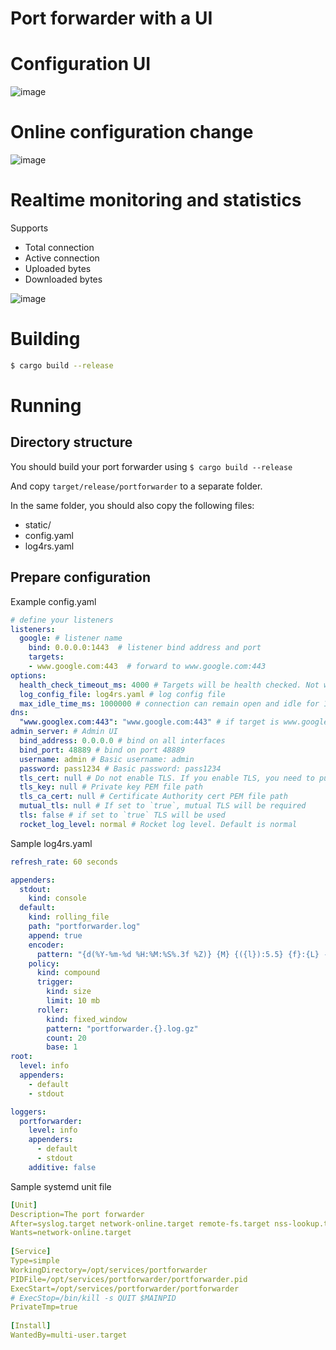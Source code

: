 # Port forwarder with a UI

# Configuration UI
![image](https://github.com/wushilin/portforwarder_rs/assets/7019828/71317719-e2ef-4d91-984a-e6dab3b18851)

# Online configuration change
![image](https://github.com/wushilin/portforwarder_rs/assets/7019828/ba2efaaa-3bef-4648-95a4-74b61d469473)

# Realtime monitoring and statistics

Supports

- Total connection
- Active connection
- Uploaded bytes
- Downloaded bytes

![image](https://github.com/wushilin/portforwarder_rs/assets/7019828/7ce3a32c-8a6b-42a1-8ff2-ed3b4c2f969a)

# Building

```bash
$ cargo build --release
```

# Running
## Directory structure

You should build your port forwarder using `$ cargo build --release`

And copy `target/release/portforwarder` to a separate folder.

In the same folder, you should also copy the following files:

- static/
- config.yaml
- log4rs.yaml


## Prepare configuration

Example config.yaml
```yaml
# define your listeners
listeners:
  google: # listener name
    bind: 0.0.0.0:1443  # listener bind address and port
    targets:
    - www.google.com:443  # forward to www.google.com:443
options:
  health_check_timeout_ms: 4000 # Targets will be health checked. Not working hosts will be removed from targets temporarily, unless they come online again
  log_config_file: log4rs.yaml # log config file
  max_idle_time_ms: 1000000 # connection can remain open and idle for 1000 seconds (no data transferred means idling)
dns:
  "www.googlex.com:443": "www.google.com:443" # if target is www.googlex.com:443, we will redirect to connect to www.google.com:443 instead
admin_server: # Admin UI
  bind_address: 0.0.0.0 # bind on all interfaces 
  bind_port: 48889 # bind on port 48889
  username: admin # Basic username: admin
  password: pass1234 # Basic password: pass1234
  tls_cert: null # Do not enable TLS. If you enable TLS, you need to put your PEM path here
  tls_key: null # Private key PEM file path
  tls_ca_cert: null # Certificate Authority cert PEM file path
  mutual_tls: null # If set to `true`, mutual TLS will be required
  tls: false # if set to `true` TLS will be used
  rocket_log_level: normal # Rocket log level. Default is normal
```

Sample log4rs.yaml
```yaml
refresh_rate: 60 seconds

appenders:
  stdout:
    kind: console
  default:
    kind: rolling_file
    path: "portforwarder.log"
    append: true
    encoder:
      pattern: "{d(%Y-%m-%d %H:%M:%S%.3f %Z)} {M} {({l}):5.5} {f}:{L} - {m}{n}"
    policy:
      kind: compound
      trigger:
        kind: size
        limit: 10 mb
      roller:
        kind: fixed_window
        pattern: "portforwarder.{}.log.gz"
        count: 20
        base: 1
root:
  level: info
  appenders:
    - default
    - stdout

loggers:
  portforwarder:
    level: info
    appenders:
      - default
      - stdout
    additive: false
```

Sample systemd unit file
```yaml
[Unit]
Description=The port forwarder
After=syslog.target network-online.target remote-fs.target nss-lookup.target
Wants=network-online.target
        
[Service]
Type=simple
WorkingDirectory=/opt/services/portforwarder
PIDFile=/opt/services/portforwarder/portforwarder.pid
ExecStart=/opt/services/portforwarder/portforwarder
# ExecStop=/bin/kill -s QUIT $MAINPID
PrivateTmp=true
        
[Install]
WantedBy=multi-user.target
```


